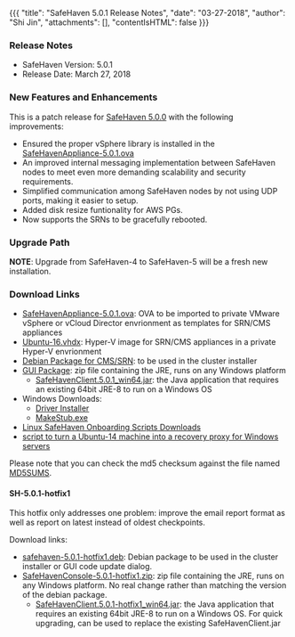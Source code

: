 {{{
  "title": "SafeHaven 5.0.1 Release Notes",
  "date": "03-27-2018",
  "author": "Shi Jin",
  "attachments": [],
  "contentIsHTML": false
}}}

### Release Notes

- SafeHaven Version: 5.0.1
- Release Date: March 27, 2018

### New Features and Enhancements
This is a patch release for [SafeHaven 5.0.0](SafeHaven5.0.0-Release-Notes.md) with the following improvements:
- Ensured the proper vSphere library is installed in the [SafeHavenAppliance-5.0.1.ova](https://download.safehaven.ctl.io/SH-5.0.1/SafeHavenAppliance-5.0.1.ova)
- An improved internal messaging implementation between SafeHaven nodes to meet even more demanding scalability and security requirements. 
- Simplified communication  among SafeHaven nodes by not using UDP ports, making it easier to setup.
- Added disk resize funtionality for AWS PGs.
- Now supports the SRNs to be gracefully rebooted.

### Upgrade Path
**NOTE**: Upgrade from SafeHaven-4 to SafeHaven-5 will be a fresh new installation.

### Download Links
* [SafeHavenAppliance-5.0.1.ova](https://download.safehaven.ctl.io/SH-5.0.1/SafeHavenAppliance-5.0.1.ova): OVA to be imported to private VMware vSphere or vCloud Director envrionment as templates for SRN/CMS appliances
* [Ubuntu-16.vhdx](https://download.safehaven.ctl.io/SH-5.0.0/Ubuntu-16.vhdx): Hyper-V image for SRN/CMS appliances in a private Hyper-V envrionment
* [Debian Package for CMS/SRN](https://download.safehaven.ctl.io/SH-5.0.1/safehaven-5.0.1.deb): to be used in the cluster installer
* [GUI Package](https://download.safehaven.ctl.io/SH-5.0.1/SafeHavenConsole-5.0.1.zip): zip file containing the JRE, runs on any Windows platform
  * [SafeHavenClient.5.0.1_win64.jar](https://download.safehaven.ctl.io/SH-5.0.1/SafeHavenClient.5.0.1_win64.jar): the Java application that requires an existing 64bit JRE-8 to run on a Windows OS
* Windows Downloads:
  * [Driver Installer](https://download.safehaven.ctl.io/SH-5.0.1/safehaven_windows_driver-5.0.1.exe)
  * [MakeStub.exe](https://download.safehaven.ctl.io/SH-5.0.1/MakeStub-5.0.1.exe)
* [Linux SafeHaven Onboarding Scripts Downloads](https://download.safehaven.ctl.io/SH-5.0.1/safehaven_linux_onboarding_scripts-5.0.1.tar.gz)
* [script to turn a Ubuntu-14 machine into a recovery proxy for Windows servers](https://download.safehaven.ctl.io/SH-5.0.1/makestub_for_windows.sh)

Please note that you can check the md5 checksum against the file named [MD5SUMS](https://download.safehaven.ctl.io/SH-5.0.1/MD5SUMS).

#### SH-5.0.1-hotfix1
This hotfix only addresses one problem: improve the email report format as well as report on latest instead of oldest checkpoints.

Download links:
* [safehaven-5.0.1-hotfix1.deb](https://download.safehaven.ctl.io/SH-5.0.1/safehaven-5.0.1-hotfix1.deb): Debian package to be used in the cluster installer or GUI code update dialog.
* [SafeHavenConsole-5.0.1-hotfix1.zip](https://download.safehaven.ctl.io/SH-5.0.1/SafeHavenConsole-5.0.1-hotfix1.zip): zip file containing the JRE, runs on any Windows platform. No real change rather than matching the version of the debian package.
  * [SafeHavenClient.5.0.1-hotfix1_win64.jar](https://download.safehaven.ctl.io/SH-5.0.1/SafeHavenClient.5.0.1-hotfix1_win64.jar): the Java application that requires an existing 64bit JRE-8 to run on a Windows OS. For quick upgrading, can be used to replace the existing SafeHavenClient.jar

